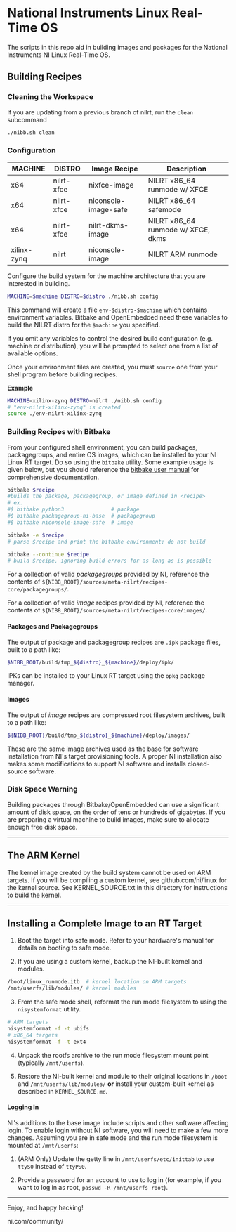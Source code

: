 # National Instruments Linux Real-Time OS

The scripts in this repo aid in building images and packages for the National Instruments NI Linux Real-Time OS.

## Building Recipes

### Cleaning the Workspace

If you are updating from a previous branch of nilrt, run the ``clean``
subcommand

```bash
./nibb.sh clean
```


### Configuration

| MACHINE     | DISTRO     | Image Recipe         | Description |
|-------------|------------|----------------------|-------------|
| x64         | nilrt-xfce | nixfce-image         | NILRT x86_64 runmode w/ XFCE
| x64         | nilrt-xfce | niconsole-image-safe | NILRT x86_64 safemode
| x64         | nilrt-xfce | nilrt-dkms-image     | NILRT x86_64 runmode w/ XFCE, dkms
| xilinx-zynq | nilrt      | niconsole-image      | NILRT ARM runmode

Configure the build system for the machine architecture that you are
interested in building.

```bash
MACHINE=$machine DISTRO=$distro ./nibb.sh config
```

This command will create a file ``env-$distro-$machine`` which contains
environment variables. Bitbake and OpenEmbedded need these variables to build
the NILRT distro for the ``$machine`` you specified.

If you omit any variables to control the desired build configuration (e.g.
machine or distribution), you will be prompted to select one from a list
of available options.

Once your environment files are created, you must ``source`` one from your shell
program before building recipes.

**Example**
```bash
MACHINE=xilinx-zynq DISTRO=nilrt ./nibb.sh config
# "env-nilrt-xilinx-zynq" is created
source ./env-nilrt-xilinx-zynq
```


### Building Recipes with Bitbake

From your configured shell environment, you can build packages, packagegroups,
and entire OS images, which can be installed to your NI Linux RT target. Do so
using the ``bitbake`` utility. Some example usage is given below, but you should
reference the [bitbake user
manual](https://www.yoctoproject.org/docs/latest/bitbake-user-manual/bitbake-user-manual.html)
for comprehensive documentation.

```bash
bitbake $recipe
#builds the package, packagegroup, or image defined in <recipe>
# ex.
#$ bitbake python3               # package
#$ bitbake packagegroup-ni-base  # packagegroup
#$ bitbake niconsole-image-safe  # image

bitbake -e $recipe
# parse $recipe and print the bitbake environment; do not build

bitbake --continue $recipe
# build $recipe, ignoring build errors for as long as is possible
```

For a collection of valid *packagegroups* provided by NI, reference the contents
of ``${NIBB_ROOT}/sources/meta-nilrt/recipes-core/packagegroups/``.

For a collection of valid *image* recipes provided by NI, reference the contents
of ``${NIBB_ROOT}/sources/meta-nilrt/recipes-core/images/``.

#### Packages and Packagegroups

The output of package and packagegroup recipes are ``.ipk`` package files, built
to a path like:

```bash
$NIBB_ROOT/build/tmp_${distro}_${machine}/deploy/ipk/
```

IPKs can be installed to your Linux RT target using the ``opkg`` package
manager.


#### Images

The output of *image* recipes are compressed root filesystem archives, built to
a path like:

```bash
${NIBB_ROOT}/build/tmp_${distro}_${machine}/deploy/images/
```

These are the same image archives used as the base for software installation
from NI's target provisioning tools. A proper NI installation also makes some
modifications to support NI software and installs closed-source software.

### Disk Space Warning

Building packages through Bitbake/OpenEmbedded can use a significant amount of
disk space, on the order of tens or hundreds of gigabytes. If you are preparing
a virtual machine to build images, make sure to allocate enough free disk space.

----

## The ARM Kernel

The kernel image created by the build system cannot be used on ARM targets.
If you will be compiling a custom kernel, see github.com/ni/linux for the
kernel source.  See KERNEL_SOURCE.txt in this directory for instructions
to build the kernel.

----

## Installing a Complete Image to an RT Target

1. Boot the target into safe mode. Refer to your hardware's manual for details
   on booting to safe mode.

2. If you are using a custom kernel, backup the NI-built kernel and modules.

```bash
/boot/linux_runmode.itb  # kernel location on ARM targets
/mnt/userfs/lib/modules/ # kernel modules
```

3. From the safe mode shell, reformat the run mode filesystem to using the
   ``nisystemformat`` utility.

```bash
# ARM targets
nisystemformat -f -t ubifs
# x86_64 targets
nisystemformat -f -t ext4
```

4. Unpack the rootfs archive to the run mode filesystem mount point (typically
   ``/mnt/userfs``).

5. Restore the NI-built kernel and module to their original locations in
   ``/boot`` and ``/mnt/userfs/lib/modules/`` **or** install your custom-built kernel as
   described in ``KERNEL_SOURCE.md``.

#### Logging In

NI's additions to the base image include scripts and other software affecting
login. To enable login without NI software, you will need to make a few more
changes. Assuming you are in safe mode and the run mode filesystem is mounted at
``/mnt/userfs``:

1. (ARM Only) Update the getty line in ``/mnt/userfs/etc/inittab`` to use
   ``ttyS0`` instead of ``ttyPS0``.

2. Provide a password for an account to use to log in (for example, if you
   want to log in as root, ``passwd -R /mnt/userfs root``).

----

Enjoy, and happy hacking!

ni.com/community/
